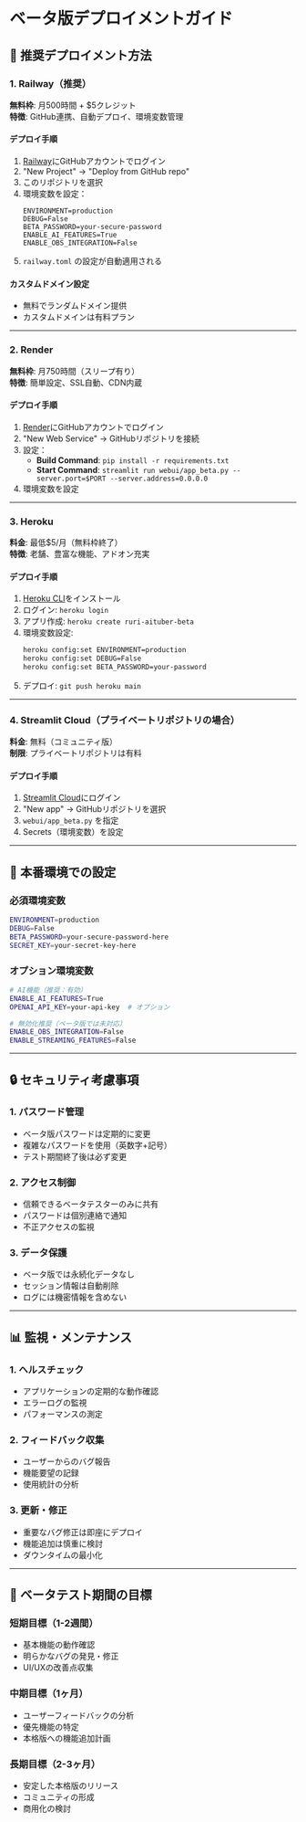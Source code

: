 # ベータ版デプロイメントガイド

## 🚀 推奨デプロイメント方法

### 1. Railway（推奨）
**無料枠**: 月500時間 + $5クレジット  
**特徴**: GitHub連携、自動デプロイ、環境変数管理

#### デプロイ手順
1. [Railway](https://railway.app)にGitHubアカウントでログイン
2. "New Project" → "Deploy from GitHub repo"
3. このリポジトリを選択
4. 環境変数を設定：
   ```
   ENVIRONMENT=production
   DEBUG=False
   BETA_PASSWORD=your-secure-password
   ENABLE_AI_FEATURES=True
   ENABLE_OBS_INTEGRATION=False
   ```
5. `railway.toml` の設定が自動適用される

#### カスタムドメイン設定
- 無料でランダムドメイン提供
- カスタムドメインは有料プラン

---

### 2. Render
**無料枠**: 月750時間（スリープ有り）  
**特徴**: 簡単設定、SSL自動、CDN内蔵

#### デプロイ手順
1. [Render](https://render.com)にGitHubアカウントでログイン
2. "New Web Service" → GitHubリポジトリを接続
3. 設定：
   - **Build Command**: `pip install -r requirements.txt`
   - **Start Command**: `streamlit run webui/app_beta.py --server.port=$PORT --server.address=0.0.0.0`
4. 環境変数を設定

---

### 3. Heroku
**料金**: 最低$5/月（無料枠終了）  
**特徴**: 老舗、豊富な機能、アドオン充実

#### デプロイ手順
1. [Heroku CLI](https://devcenter.heroku.com/articles/heroku-cli)をインストール
2. ログイン: `heroku login`
3. アプリ作成: `heroku create ruri-aituber-beta`
4. 環境変数設定:
   ```bash
   heroku config:set ENVIRONMENT=production
   heroku config:set DEBUG=False
   heroku config:set BETA_PASSWORD=your-password
   ```
5. デプロイ: `git push heroku main`

---

### 4. Streamlit Cloud（プライベートリポジトリの場合）
**料金**: 無料（コミュニティ版）  
**制限**: プライベートリポジトリは有料

#### デプロイ手順
1. [Streamlit Cloud](https://streamlit.io/cloud)にログイン
2. "New app" → GitHubリポジトリを選択
3. `webui/app_beta.py` を指定
4. Secrets（環境変数）を設定

---

## 🔧 本番環境での設定

### 必須環境変数
```bash
ENVIRONMENT=production
DEBUG=False
BETA_PASSWORD=your-secure-password-here
SECRET_KEY=your-secret-key-here
```

### オプション環境変数
```bash
# AI機能（推奨：有効）
ENABLE_AI_FEATURES=True
OPENAI_API_KEY=your-api-key  # オプション

# 無効化推奨（ベータ版では未対応）
ENABLE_OBS_INTEGRATION=False
ENABLE_STREAMING_FEATURES=False
```

---

## 🔒 セキュリティ考慮事項

### 1. パスワード管理
- ベータ版パスワードは定期的に変更
- 複雑なパスワードを使用（英数字+記号）
- テスト期間終了後は必ず変更

### 2. アクセス制御
- 信頼できるベータテスターのみに共有
- パスワードは個別連絡で通知
- 不正アクセスの監視

### 3. データ保護
- ベータ版では永続化データなし
- セッション情報は自動削除
- ログには機密情報を含めない

---

## 📊 監視・メンテナンス

### 1. ヘルスチェック
- アプリケーションの定期的な動作確認
- エラーログの監視
- パフォーマンスの測定

### 2. フィードバック収集
- ユーザーからのバグ報告
- 機能要望の記録
- 使用統計の分析

### 3. 更新・修正
- 重要なバグ修正は即座にデプロイ
- 機能追加は慎重に検討
- ダウンタイムの最小化

---

## 🎯 ベータテスト期間の目標

### 短期目標（1-2週間）
- 基本機能の動作確認
- 明らかなバグの発見・修正
- UI/UXの改善点収集

### 中期目標（1ヶ月）
- ユーザーフィードバックの分析
- 優先機能の特定
- 本格版への機能追加計画

### 長期目標（2-3ヶ月）
- 安定した本格版のリリース
- コミュニティの形成
- 商用化の検討